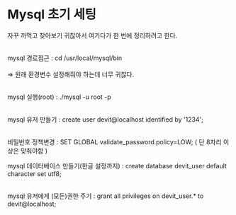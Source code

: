 # Mysql 초기 세팅

자꾸 까먹고 찾아보기 귀찮아서 여기다가 한 번에 정리하려고 한다.<br><br>

mysql 경로접근 : cd /usr/local/mysql/bin <br><br>
=> 원래 환경변수 설정해줘야 하는데 너무 귀찮다.<br><br>

mysql 실행(root) : ./mysql -u root -p <br><br>

mysql 유저 만들기 : create user devit@localhost identified by '1234';<br><br>

비밀번호 정책변경 : SET GLOBAL validate_password.policy=LOW; ( 단 8자리 이상은 맞춰야함 )

mysql 데이터베이스 만들기(한글 설정까지) : create database devit_user default character set utf8;<br><br>

mysql 유저에게 (모든)권한 주기 : grant all privileges on devit_user.* to devit@localhost;<br><br>
